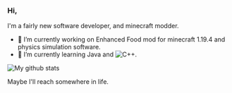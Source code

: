 ### Hi,


I'm a fairly new software developer, and minecraft modder.

- 🔭 I’m currently working on Enhanced Food mod for minecraft 1.19.4 and physics simulation software.
- 🌱 I’m currently learning Java and ![C++](https://img.shields.io/badge/C%2B%2B-black?style=flat&logo=cplusplus).

![My github stats](https://github-readme-stats.vercel.app/api?username=Wiilly888&count_private=true&show_icons=true&include_all_commits=true&theme=gruvbox)

Maybe I'll reach somewhere in life.
